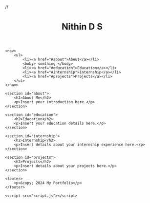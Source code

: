 <!DOCTYPE html>
//<html lang="en">
<head>
    <meta charset="UTF-8">
    <meta name="viewport" content="width=device-width, initial-scale=1.0">
    <title>Nithin D S</title>
    <link rel="stylesheet" href="styles.css">
</head>
<body>
    <header>
        <h1>Nithin D S</h1>
    </header>

    <nav>
        <ul>
            <li><a href="#about">About</a></li>
            <boby> somthing </body>
            <li><a href="#education">Education</a></li>
            <li><a href="#internship">Internship</a></li>
            <li><a href="#projects">Projects</a></li>
        </ul>
    </nav>

    <section id="about">
        <h2>About Me</h2>
        <p>Insert your introduction here.</p>
    </section>

    <section id="education">
        <h2>Education</h2>
        <p>Insert your education details here.</p>
    </section>

    <section id="internship">
        <h2>Internship</h2>
        <p>Insert details about your internship experience here.</p>
    </section>

    <section id="projects">
        <h2>Projects</h2>
        <p>Insert details about your projects here.</p>
    </section>

    <footer>
        <p>&copy; 2024 My Portfolio</p>
    </footer>

    <script src="script.js"></script>
</body>
</html>
